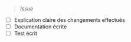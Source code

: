 > *Issue*

- [ ] Explication claire des changements effectués
- [ ] Documentation écrite
- [ ] Test écrit
